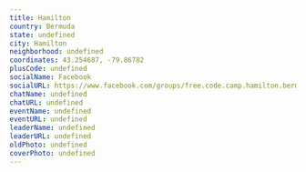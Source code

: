 ```yaml
---
title: Hamilton
country: Bermuda
state: undefined
city: Hamilton
neighborhood: undefined
coordinates: 43.254687, -79.86782
plusCode: undefined
socialName: Facebook
socialURL: https://www.facebook.com/groups/free.code.camp.hamilton.bermuda
chatName: undefined
chatURL: undefined
eventName: undefined
eventURL: undefined
leaderName: undefined
leaderURL: undefined
oldPhoto: undefined
coverPhoto: undefined
---
```

